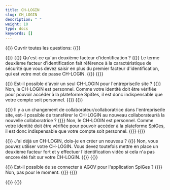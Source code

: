 ```yaml
---
title: CH-LOGIN 
slug: CH_LOGIN
description: " "
weight: 10
type: docs
keywords: []
---
```


{{<faqBlock>}}
Ouvrir toutes les questions: {{<collapsibleGroupCommand groupId="CH_LOGIN">}}

{{<numberedList>}}
{{<listItem>}}
Qu'est-ce qu'un deuxième facteur d'identification ?
{{<collapsibleBlock groupId="CH_LOGIN">}}
Le terme deuxième facteur d'identification fait référence à la caractéristique de sécurité que vous devez saisir en plus du premier facteur d'identification, qui est votre mot de passe CH-LOGIN.
{{</collapsibleBlock>}}
{{</listItem>}}

{{<listItem>}}
Est-il possible d'avoir un seul CH-LOGIN pour l'entreprise/le site ? 
{{<collapsibleBlock groupId="CH_LOGIN">}}
Non, le CH-LOGIN est personnel. Comme votre identité doit être vérifiée pour pouvoir accéder à la plateforme SpiGes, il est donc indispensable que votre compte soit personnel.
{{</collapsibleBlock>}}
{{</listItem>}}

{{<listItem>}}
Il y a un changement de collaborateur/collaboratrice dans l'entreprise/le site, est-il possible de transférer le CH-LOGIN au nouveau collaborateur/à la nouvelle collaboratrice ?
{{<collapsibleBlock groupId="CH_LOGIN">}}
Non, le CH-LOGIN est personnel. Comme votre identité doit être vérifiée pour pouvoir accéder à la plateforme SpiGes, il est donc indispensable que votre compte soit personnel. 
{{</collapsibleBlock>}}
{{</listItem>}}

{{<listItem>}}
J'ai déjà un CH-LOGIN, dois-je en créer un nouveau ?
{{<collapsibleBlock groupId="CH_LOGIN">}}
Non, vous pouvez utiliser votre CH-LOGIN. Vous devez toutefois mettre en place un deuxième facteur fort et y effectuer l'identification vidéo si cela n'a pas encore été fait sur votre CH-LOGIN.
{{</collapsibleBlock>}}
{{</listItem>}}

{{<listItem>}}
Est-il possible de se connecter à AGOV pour l'application SpiGes ?
{{<collapsibleBlock groupId="CH_LOGIN">}}
Non, pas pour le moment.
{{</collapsibleBlock>}}
{{</listItem>}}

{{</numberedList>}}
{{</faqBlock>}}